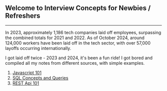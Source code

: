 ## Welcome to Interview Concepts for Newbies / Refreshers

---

In 2023, approximately 1,186 tech companies laid off employees, surpassing the combined totals for 2021 and 2022. As of October 2024, around 124,000 workers have been laid off in the tech sector, with over 57,000 layoffs occurring internationally.

I got laid off twice - 2023 and 2024, it's been a fun ride! I got bored and compiled all my notes from different sources, with simple examples.

1. [Javascript 101](https://github.com/ivymorenomt/Interview-Concepts-for-Newbies/blob/main/javascript101.md)
2. [SQL Concepts and Queries](https://github.com/ivymorenomt/Interview-Concepts-for-Newbies/blob/main/sql101.md)
3. [REST Api 101](https://github.com/ivymorenomt/Interview-Concepts-for-Newbies/blob/main/restapi.md)
